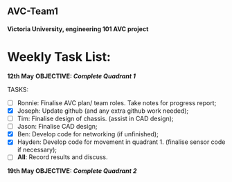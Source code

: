 ## AVC-Team1
#### Victoria University, engineering 101 AVC project

# Weekly Task List:

**12th May**
**OBJECTIVE: _Complete Quadrant 1_** 

TASKS:
- [ ] Ronnie: Finalise AVC plan/ team roles. Take notes for progress report;
- [x] Joseph: Update github (and any extra github work needed);
- [ ] Tim: Finalise design of chassis. (assist in CAD design);
- [ ] Jason: Finalise CAD design;
- [x] Ben: Develop code for networking (if unfinished);
- [x] Hayden: Develop code for movement in quadrant 1. (finalise sensor code if necessary);
- [ ] **All**: Record results and discuss.

**19th May
OBJECTIVE: _Complete Quadrant 2_**
